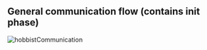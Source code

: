 ## General communication flow (contains init phase)
![hobbistCommunication](https://user-images.githubusercontent.com/57487655/198680537-ba62dbea-eca2-48da-aa0f-a2bf1829cfe8.png)
